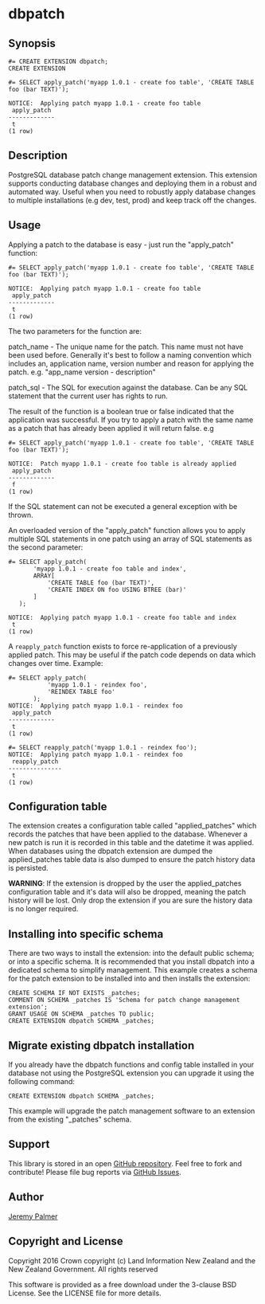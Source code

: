 # dbpatch

## Synopsis

    #= CREATE EXTENSION dbpatch;
    CREATE EXTENSION

    #= SELECT apply_patch('myapp 1.0.1 - create foo table', 'CREATE TABLE foo (bar TEXT)');

    NOTICE:  Applying patch myapp 1.0.1 - create foo table
     apply_patch
    -------------
     t
    (1 row)

## Description

PostgreSQL database patch change management extension. This extension supports conducting database
changes and deploying them in a robust and automated way. Useful when you need to robustly apply
database changes to multiple installations (e.g dev, test, prod) and keep track off the changes.

## Usage

Applying a patch to the database is easy - just run the "apply_patch" function:

    #= SELECT apply_patch('myapp 1.0.1 - create foo table', 'CREATE TABLE foo (bar TEXT)');

    NOTICE:  Applying patch myapp 1.0.1 - create foo table
     apply_patch
    -------------
     t
    (1 row)

The two parameters for the function are:

patch_name - The unique name for the patch. This name must not have been used before. Generally it's
best to follow a naming convention which includes an, application name, version number and reason
for applying the patch. e.g. "app_name version - description"

patch_sql - The SQL for execution against the database. Can be any SQL statement that the current
user has rights to run.

The result of the function is a boolean true or false indicated that the application was successful.
If you try to apply a patch with the same name as a patch that has already been applied it will
return false. e.g

    #= SELECT apply_patch('myapp 1.0.1 - create foo table', 'CREATE TABLE foo (bar TEXT)');

    NOTICE:  Patch myapp 1.0.1 - create foo table is already applied
     apply_patch
    -------------
     f
    (1 row)

If the SQL statement can not be executed a general exception with be thrown.

An overloaded version of the "apply_patch" function allows you to apply multiple SQL statements in
one patch using an array of SQL statements as the second parameter:

    #= SELECT apply_patch(
           'myapp 1.0.1 - create foo table and index',
           ARRAY[
               'CREATE TABLE foo (bar TEXT)',
               'CREATE INDEX ON foo USING BTREE (bar)'
           ]
       );

    NOTICE:  Applying patch myapp 1.0.1 - create foo table and index
     t
    (1 row)

A `reapply_patch` function exists to force re-application of a previously applied patch. This may be
useful if the patch code depends on data which changes over time. Example:

    #= SELECT apply_patch(
               'myapp 1.0.1 - reindex foo',
               'REINDEX TABLE foo'
           );
    NOTICE:  Applying patch myapp 1.0.1 - reindex foo
     apply_patch
    -------------
     t
    (1 row)

    #= SELECT reapply_patch('myapp 1.0.1 - reindex foo');
    NOTICE:  Applying patch myapp 1.0.1 - reindex foo
     reapply_patch
    ---------------
     t
    (1 row)

## Configuration table

The extension creates a configuration table called "applied_patches" which records the patches that
have been applied to the database. Whenever a new patch is run it is recorded in this table and the
datetime it was applied. When databases using the dbpatch extension are dumped the applied_patches
table data is also dumped to ensure the patch history data is persisted.

**WARNING**: If the extension is dropped by the user the applied_patches configuration table and
it's data will also be dropped, meaning the patch history will be lost. Only drop the extension if
you are sure the history data is no longer required.

## Installing into specific schema

There are two ways to install the extension: into the default public schema; or into a specific
schema. It is recommended that you install dbpatch into a dedicated schema to simplify management.
This example creates a schema for the patch extension to be installed into and then installs the
extension:

    CREATE SCHEMA IF NOT EXISTS _patches;
    COMMENT ON SCHEMA _patches IS 'Schema for patch change management extension';
    GRANT USAGE ON SCHEMA _patches TO public;
    CREATE EXTENSION dbpatch SCHEMA _patches;

## Migrate existing dbpatch installation

If you already have the dbpatch functions and config table installed in your database not using the
PostgreSQL extension you can upgrade it using the following command:

    CREATE EXTENSION dbpatch SCHEMA _patches;

This example will upgrade the patch management software to an extension from the existing
"\_patches" schema.

## Support

This library is stored in an open [GitHub repository](http://github.com/linz/postgresql-dbpatch).
Feel free to fork and contribute! Please file bug reports via
[GitHub Issues](http://github.com/linz/postgresql-dbpatch/issues/).

## Author

[Jeremy Palmer](http://www.linz.govt.nz)

## Copyright and License

Copyright 2016 Crown copyright (c) Land Information New Zealand and the New Zealand Government. All
rights reserved

This software is provided as a free download under the 3-clause BSD License. See the LICENSE file
for more details.
